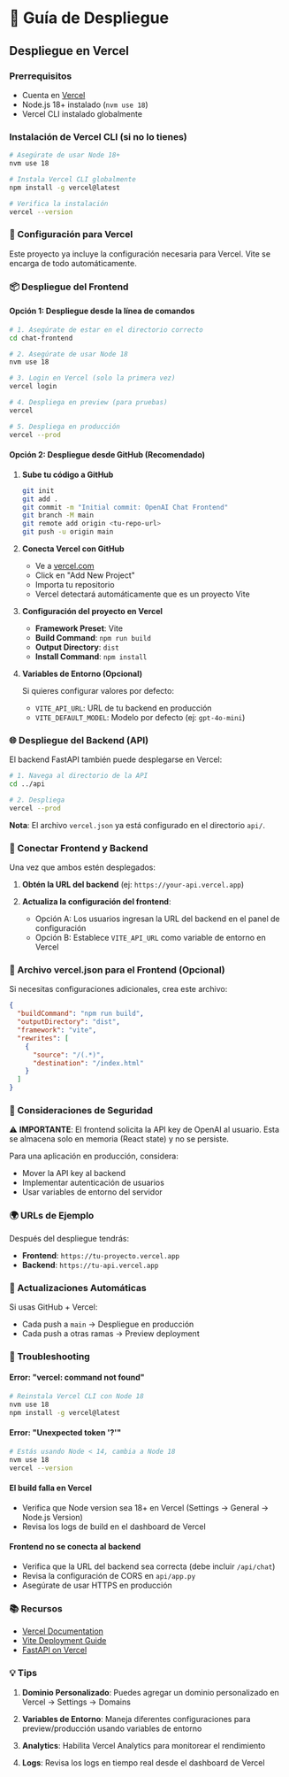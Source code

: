 # 🚀 Guía de Despliegue

## Despliegue en Vercel

### Prerrequisitos

- Cuenta en [Vercel](https://vercel.com)
- Node.js 18+ instalado (`nvm use 18`)
- Vercel CLI instalado globalmente

### Instalación de Vercel CLI (si no lo tienes)

```bash
# Asegúrate de usar Node 18+
nvm use 18

# Instala Vercel CLI globalmente
npm install -g vercel@latest

# Verifica la instalación
vercel --version
```

### 🔧 Configuración para Vercel

Este proyecto ya incluye la configuración necesaria para Vercel. Vite se encarga de todo automáticamente.

### 📦 Despliegue del Frontend

#### Opción 1: Despliegue desde la línea de comandos

```bash
# 1. Asegúrate de estar en el directorio correcto
cd chat-frontend

# 2. Asegúrate de usar Node 18
nvm use 18

# 3. Login en Vercel (solo la primera vez)
vercel login

# 4. Despliega en preview (para pruebas)
vercel

# 5. Despliega en producción
vercel --prod
```

#### Opción 2: Despliegue desde GitHub (Recomendado)

1. **Sube tu código a GitHub**
   ```bash
   git init
   git add .
   git commit -m "Initial commit: OpenAI Chat Frontend"
   git branch -M main
   git remote add origin <tu-repo-url>
   git push -u origin main
   ```

2. **Conecta Vercel con GitHub**
   - Ve a [vercel.com](https://vercel.com)
   - Click en "Add New Project"
   - Importa tu repositorio
   - Vercel detectará automáticamente que es un proyecto Vite

3. **Configuración del proyecto en Vercel**
   - **Framework Preset**: Vite
   - **Build Command**: `npm run build`
   - **Output Directory**: `dist`
   - **Install Command**: `npm install`

4. **Variables de Entorno (Opcional)**
   
   Si quieres configurar valores por defecto:
   - `VITE_API_URL`: URL de tu backend en producción
   - `VITE_DEFAULT_MODEL`: Modelo por defecto (ej: `gpt-4o-mini`)

### 🌐 Despliegue del Backend (API)

El backend FastAPI también puede desplegarse en Vercel:

```bash
# 1. Navega al directorio de la API
cd ../api

# 2. Despliega
vercel --prod
```

**Nota**: El archivo `vercel.json` ya está configurado en el directorio `api/`.

### 🔗 Conectar Frontend y Backend

Una vez que ambos estén desplegados:

1. **Obtén la URL del backend** (ej: `https://your-api.vercel.app`)

2. **Actualiza la configuración del frontend**:
   - Opción A: Los usuarios ingresan la URL del backend en el panel de configuración
   - Opción B: Establece `VITE_API_URL` como variable de entorno en Vercel

### 📝 Archivo vercel.json para el Frontend (Opcional)

Si necesitas configuraciones adicionales, crea este archivo:

```json
{
  "buildCommand": "npm run build",
  "outputDirectory": "dist",
  "framework": "vite",
  "rewrites": [
    {
      "source": "/(.*)",
      "destination": "/index.html"
    }
  ]
}
```

### 🔐 Consideraciones de Seguridad

⚠️ **IMPORTANTE**: El frontend solicita la API key de OpenAI al usuario. Esta se almacena solo en memoria (React state) y no se persiste. 

Para una aplicación en producción, considera:
- Mover la API key al backend
- Implementar autenticación de usuarios
- Usar variables de entorno del servidor

### 🌍 URLs de Ejemplo

Después del despliegue tendrás:
- **Frontend**: `https://tu-proyecto.vercel.app`
- **Backend**: `https://tu-api.vercel.app`

### 🔄 Actualizaciones Automáticas

Si usas GitHub + Vercel:
- Cada push a `main` → Despliegue en producción
- Cada push a otras ramas → Preview deployment

### 🐛 Troubleshooting

#### Error: "vercel: command not found"
```bash
# Reinstala Vercel CLI con Node 18
nvm use 18
npm install -g vercel@latest
```

#### Error: "Unexpected token '?'"
```bash
# Estás usando Node < 14, cambia a Node 18
nvm use 18
vercel --version
```

#### El build falla en Vercel
- Verifica que Node version sea 18+ en Vercel (Settings → General → Node.js Version)
- Revisa los logs de build en el dashboard de Vercel

#### Frontend no se conecta al backend
- Verifica que la URL del backend sea correcta (debe incluir `/api/chat`)
- Revisa la configuración de CORS en `api/app.py`
- Asegúrate de usar HTTPS en producción

### 📚 Recursos

- [Vercel Documentation](https://vercel.com/docs)
- [Vite Deployment Guide](https://vitejs.dev/guide/static-deploy.html)
- [FastAPI on Vercel](https://vercel.com/guides/python-fastapi)

### 💡 Tips

1. **Dominio Personalizado**: Puedes agregar un dominio personalizado en Vercel → Settings → Domains

2. **Variables de Entorno**: Maneja diferentes configuraciones para preview/producción usando variables de entorno

3. **Analytics**: Habilita Vercel Analytics para monitorear el rendimiento

4. **Logs**: Revisa los logs en tiempo real desde el dashboard de Vercel
